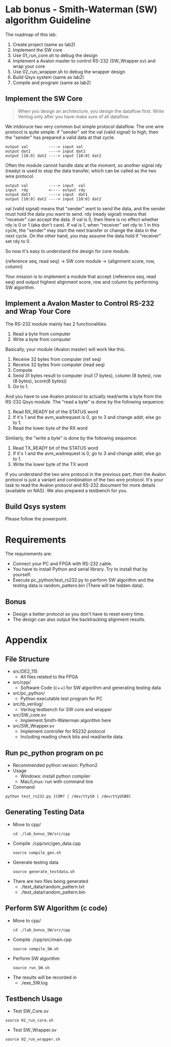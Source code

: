# Lab bonus - Smith-Waterman (SW) algorithm Guideline

The roadmap of this lab:

1. Create project (same as lab2)
2. Implement the SW core
3. Use 01_run_core.sh to debug the design
4. Implement a Avalon master to control RS-232 (SW_Wrapper.sv) and wrap your core
5. Use 02_run_wrapper.sh to debug the wrapper design
6. Build Qsys system (same as lab2)
7. Compile and program (same as lab2)

## Implement the SW Core
> When you design an architecture, you design the dataflow first.
> Write Verilog only after you have make sure of all dataflow.

We intdoruce two very common but simple protocol dataflow.
The one wire protocol is quite simple: if "sender" set the val (valid signal)
to high, then the "sender" has prepared a valid data at that cycle.

    output val         ----> input val
    output dat1        ----> input dat1
    output [10:0] dat2 ----> input [10:0] dat2

Often the module cannot handle data at the moment, so another signal rdy (ready)
is used to stop the data transfer, which can be called as the two wire protocol.

    output val         ----> input  val
    input  rdy         <---- output rdy
    output dat1        ----> input  dat1
    output [10:0] dat2 ----> input [10:0] dat2

val (valid signal) means that "sender" want to send the data, and the sender must hold the data you want to send.
rdy (ready signal) means that "receiver" can accept the data.
If val is 0, then there is no effect whether rdy is 0 or 1 (aka don't care).
If val is 1, when "receiver" set rdy to 1 in this cycle, the "sender" may start the next transfer or
change the data in the next cycle.
On the other hand, you may assume the data hold if "receiver" set rdy to 0.

So now it's easy to understand the design for core module.

{reference seq, read seq} -> SW core module -> {alignment score, row, column}

Your mission is to implement a module that accept {reference seq, read seq} and
output highest alignment score, row and column by performing SW algorithm.

## Implement a Avalon Master to Control RS-232 and Wrap Your Core

The RS-232 module mainly has 2 functionalities.

1. Read a byte from computer
2. Write a byte from computer

Basically, your module (Avalon master) will work like this.

1. Receive 32 bytes from computer (ref seq)
2. Receive 32 bytes from computer (read seq)
3. Compute
5. Send 31 bytes result to computer (null (7 bytes), column (8 bytes), row (8 bytes), score(8 bytes))
6. Go to 1.

And you have to use Avalon protocol to actually read/write a byte from the RS-232 Qsys module.
The "read a byte" is done by the following sequence:

1. Read RX\_READY bit of the STATUS word
2. If it's 1 and the avm_waitrequest is 0, go to 3 and change addr, else go to 1.
3. Read the lower byte of the RX word

Simliarly, the "write a byte" is done by the following sequence:

1. Read TX\_READY bit of the STATUS word
2. If it's 1 and the avm_waitrequest is 0, go to 3 and change addr, else go to 1.
3. Write the lower byte of the TX word

If you understand the two wire protocol in the previous part,
then the Avalon protocol is just a variant and combination of the two wire protocol.
It's your task to read the Avalon protocol and RS-232 document for more details (available on NAS).
We also prepared a testbench for you.

## Build Qsys system
Please follow the powerpoint.

# Requirements
The requirements are:

* Connect your PC and FPGA with RS-232 cable.
* You have to install Python and serial library. Try to install that by yourself.
* Execute pc_python/test_rs232.py to perform SW algorithm and the testing data is random_pattern.bin (There will be hidden data).

## Bonus
* Design a better protocol so you don't have to reset every time.
* The design can also output the backtracking alignment results.

# Appendix
## File Structure

* src/DE2\_115
	* All files related to the FPGA
* src/cpp/
  * Software Code (c++) for SW algorithm and generating testing data
* src/pc_python/
	* Python executable test program for PC
* src/tb_verilog/
	* Verilog testbench for SW core and wrapper
* src/SW_core.sv
    * Implement Smith-Waterman algorithm here
* src/SW_Wrapper.sv
    * Implement controller for RS232 protocol
    * Including reading check bits and read/write data. 

## Run pc_python program on pc

* Recommended python version: Python2
* Usage
    * Windows: install python compiler
    * Mac/Linux: run with command line
* Command
```
python test_rs232.py [COM? | /dev/ttyS0 | /dev/ttyUSB0]
```
## Generating Testing Data
* Move to cpp/
  ```
  cd ./lab_bonus_SW/src/cpp
  ```
* Compile ./cpp/src/gen_data.cpp
  ```
  source compile_gen.sh
  ```
* Generate testing data
  ```
  source generate_testdata.sh
  ```
* There are two files being generated
  * ./test_data/random_pattern.txt
  * ./test_data/random_pattern.bin
  
## Perform SW Algorithm (c code)
* Move to cpp/
  ```
  cd ./lab_bonus_SW/src/cpp
  ```
* Compile ./cpp/src/main.cpp
  ```
  source compile_SW.sh
  ```
* Perform SW algorithm
  ```
  source run_SW.sh
  ```
* The results will be recorded in
  * ./exe_SW.log

## Testbench Usage

* Test SW_Core.sv
```
source 01_run_core.sh
```
* Test SW_Wrapper.sv 
```
source 02_run_wrapper.sh
```
